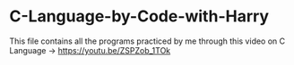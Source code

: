 # C-Language-by-Code-with-Harry
This file contains all the programs practiced by me through this video on C Language -> https://youtu.be/ZSPZob_1TOk

